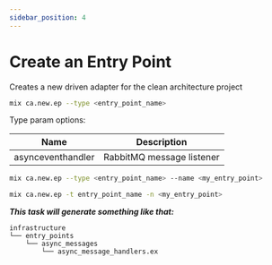 ```yaml
---
sidebar_position: 4
---
```


# Create an Entry Point

Creates a new driven adapter for the clean architecture project 

```bash
mix ca.new.ep --type <entry_point_name>
```

Type param options:

| Name              | Description               |
|-------------------|---------------------------|
| asynceventhandler | RabbitMQ message listener |

```bash
mix ca.new.ep --type <entry_point_name> --name <my_entry_point>

mix ca.new.ep -t entry_point_name -n <my_entry_point>
```

**_This task will generate something like that:_**

```
infrastructure
└── entry_points
    └── async_messages
        └── async_message_handlers.ex
```